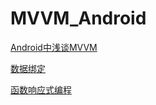# MVVM_Android
[Android中浅谈MVVM](./chapter1/qian_tan_mvvm.md)

[数据绑定](./chapter2/shu_ju_bang_ding.md)

[函数响应式编程](./chapter3/han_shu_xiang_ying_shi_bian_cheng.md)

